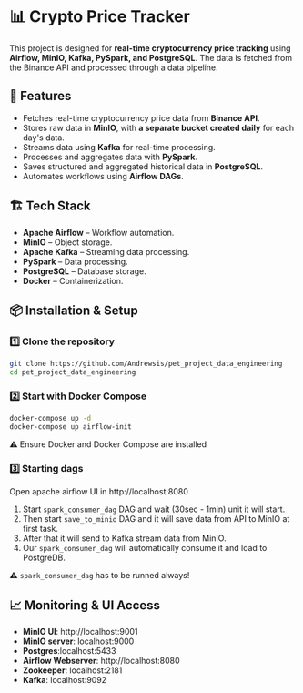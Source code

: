 # 📊 Crypto Price Tracker

This project is designed for **real-time cryptocurrency price tracking** using **Airflow, MinIO, Kafka, PySpark, and PostgreSQL**. The data is fetched from the Binance API and processed through a data pipeline.


## 🚀 Features
- Fetches real-time cryptocurrency price data from **Binance API**.
- Stores raw data in **MinIO**, with **a separate bucket created daily** for each day's data.
- Streams data using **Kafka** for real-time processing.
- Processes and aggregates data with **PySpark**.
- Saves structured and aggregated historical data in **PostgreSQL**.
- Automates workflows using **Airflow DAGs**.

## 🏗️ Tech Stack
- **Apache Airflow** – Workflow automation.
- **MinIO** – Object storage.
- **Apache Kafka** – Streaming data processing.
- **PySpark** – Data processing.
- **PostgreSQL** – Database storage.
- **Docker** – Containerization.

## 📦 Installation & Setup

### 1️⃣ Clone the repository
```sh
git clone https://github.com/Andrewsis/pet_project_data_engineering
cd pet_project_data_engineering
```

### 2️⃣ Start with Docker Compose
```sh
docker-compose up -d
docker-compose up airflow-init
```
⚠️ Ensure Docker and Docker Compose are installed

### 3️⃣ Starting dags
Open apache airflow UI in http://localhost:8080

1. Start ``spark_consumer_dag`` DAG and wait (30sec - 1min) unit it will start. 
2. Then start ``save_to_minio`` DAG and it will save data from API to MinIO at first task.
3. After that it will send to Kafka stream data from MinIO.
4. Our ``spark_consumer_dag`` will automatically consume it and load to PostgreDB.

⚠️ ``spark_consumer_dag`` has to be runned always! 

## 📈 Monitoring & UI Access
  - **MinIO UI**: http://localhost:9001
  - **MinIO server**: localhost:9000 
  - **Postgres**:localhost:5433
  - **Airflow Webserver**: http://localhost:8080
  - **Zookeeper**: localhost:2181
  - **Kafka**: localhost:9092
